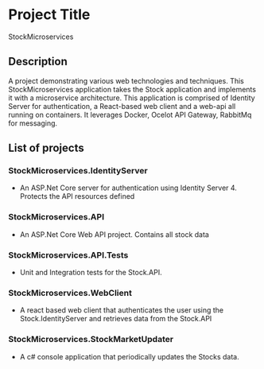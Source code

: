 # Project Title

StockMicroservices

## Description

A project demonstrating various web technologies and techniques. This StockMicroservices application takes the Stock application and implements it with a microservice architecture. This application is comprised of Identity Server for authentication, a React-based web client and a web-api all running on containers. It leverages Docker, Ocelot API Gateway, RabbitMq for messaging.

## List of projects

### StockMicroservices.IdentityServer

* An ASP.Net Core server for authentication using Identity Server 4. Protects the API resources defined

### StockMicroservices.API

* An ASP.Net Core Web API project. Contains all stock data 

### StockMicroservices.API.Tests

* Unit and Integration tests for the Stock.API.

### StockMicroservices.WebClient

* A react based web client that authenticates the user using the Stock.IdentityServer and retrieves data from the Stock.API

### StockMicroservices.StockMarketUpdater

* A c# console application that periodically updates the Stocks data.





